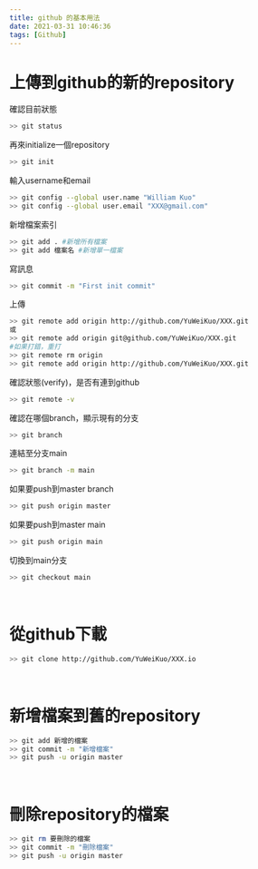 ```yaml
---
title: github 的基本用法
date: 2021-03-31 10:46:36
tags: [Github]
---
```


# <i class="bi bi-book"></i> 上傳到github的新的repository

確認目前狀態
```bash
>> git status 
```
再來initialize一個repository
```bash
>> git init
```
輸入username和email
```bash
>> git config --global user.name "William Kuo"
>> git config --global user.email "XXX@gmail.com"
```
新增檔案索引
```bash
>> git add . #新增所有檔案
>> git add 檔案名 #新增單一檔案
```

寫訊息
```bash
>> git commit -m "First init commit"
```
上傳
```bash
>> git remote add origin http://github.com/YuWeiKuo/XXX.git
或
>> git remote add origin git@github.com/YuWeiKuo/XXX.git
#如果打錯，重打
>> git remote rm origin
>> git remote add origin http://github.com/YuWeiKuo/XXX.git
```
確認狀態(verify)，是否有連到github
```bash
>> git remote -v
```
確認在哪個branch，顯示現有的分支
```bash
>> git branch
```
連結至分支main
```bash
>> git branch -m main
```
如果要push到master branch
```bash
>> git push origin master
```
如果要push到master main
```bash
>> git push origin main
```
切換到main分支
```bash
>> git checkout main
```
<br>

# <i class="bi bi-book"></i> 從github下載

```bash
>> git clone http://github.com/YuWeiKuo/XXX.io
```
<br>

# <i class="bi bi-book"></i> 新增檔案到舊的repository

```bash
>> git add 新增的檔案
>> git commit -m "新增檔案"
>> git push -u origin master
```
<br>

# <i class="bi bi-book"></i> 刪除repository的檔案

```bash
>> git rm 要刪除的檔案
>> git commit -m "刪除檔案"
>> git push -u origin master
``` 
